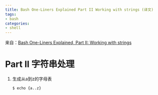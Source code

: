 ```yaml
---
title: Bash One-Liners Explained Part II Working with strings (译文)
tags:
- bash
categories:
- shell 
---
```


来自：[Bash One-Liners Explained, Part II: Working with strings](https://catonmat.net/bash-one-liners-explained-part-two)

# Part II 字符串处理

1. 生成从a到z的字母表

   ~~~shell
   $ echo {a..z}
   ~~~

   